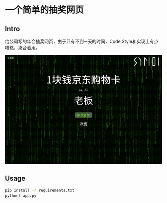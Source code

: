 # 一个简单的抽奖网页

## Intro

给公司写的年会抽奖网页，由于只有不到一天的时间，Code Style和实现上有点糟糕，凑合着用。

![demo.png](./demo.png)


## Usage

```bash
pip install -r requirements.txt
python3 app.py
```